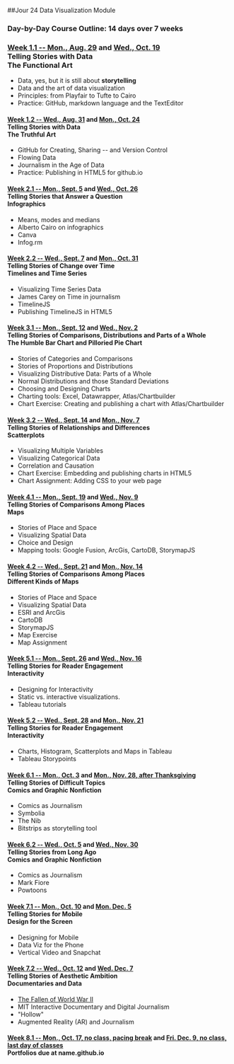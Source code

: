 ##Jour 24 Data Visualization Module

### Day-by-Day Course Outline: 14 days over 7 weeks

### [Week 1.1 -- Mon., Aug. 29](WeeklySchedule/week01-01.md) and [Wed., Oct. 19](WeeklySchedule/week01-01.md)<br/>Telling Stories with Data <br/>The Functional Art
- Data, yes, but it is still about **storytelling**
- Data and the art of data visualization
- Principles: from Playfair to Tufte to Cairo
- Practice: GitHub, markdown language and the TextEditor

#### [Week 1.2 -- Wed., Aug. 31](WeeklySchedule/week01-02.md) and [Mon., Oct. 24](WeeklySchedule/week01-02.md)<br/>Telling Stories with Data <br/> The Truthful Art

- GitHub for Creating, Sharing -- and Version Control
- Flowing Data
- Journalism in the Age of Data
- Practice: Publishing in HTML5 for github.io

#### [Week 2.1 -- Mon., Sept. 5](WeeklySchedule/week02-01.md) and [Wed., Oct. 26](WeeklySchedule/week02-01.md)<br/>Telling Stories that Answer a Question<br/>Infographics

- Means, modes and medians
- Alberto Cairo on infographics
- Canva
- Infog.rm

#### [Week 2.2 -- Wed., Sept. 7](WeeklySchedule/week02-02.md) and [Mon., Oct. 31](WeeklySchedule/week02-02.md)<br/>Telling Stories of Change over Time <br/> Timelines and Time Series

- Visualizing Time Series Data
- James Carey on Time in journalism
- TimelineJS
- Publishing TimelineJS in HTML5

#### [Week 3.1 -- Mon., Sept. 12](WeeklySchedule/week03-01.md) and [Wed., Nov. 2](WeeklySchedule/week03-01.md)<br/>Telling Stories of Comparisons, Distributions and Parts of a Whole <br/> The Humble Bar Chart and Pilloried Pie Chart
- Stories of Categories and Comparisons
- Stories of Proportions and Distributions
- Visualizing Distributive Data: Parts of a Whole
- Normal Distributions and those Standard Deviations
- Choosing and Designing Charts
- Charting tools: Excel, Datawrapper, Atlas/Chartbuilder
- Chart Exercise: Creating and publishing a chart with Atlas/Chartbuilder

#### [Week 3.2 -- Wed., Sept. 14](WeeklySchedule/week03-02.md) and [Mon., Nov. 7](WeeklySchedule/week03-02.md)<br/>Telling Stories of Relationships and Differences <br/> Scatterplots
- Visualizing Multiple Variables
- Visualizing Categorical Data
- Correlation and Causation
- Chart Exercise: Embedding and publishing charts in HTML5
- Chart Assignment: Adding CSS to your web page

#### [Week 4.1 -- Mon., Sept. 19](WeeklySchedule/week04-01.md) and [Wed., Nov. 9](WeeklySchedule/week04-01.md)<br/>Telling Stories of Comparisons Among Places <br/>Maps
- Stories of Place and Space
- Visualizing Spatial Data
- Choice and Design
- Mapping tools: Google Fusion, ArcGis, CartoDB, StorymapJS

#### [Week 4.2 -- Wed., Sept. 21](WeeklySchedule/week04-02.md) and [Mon., Nov. 14](WeeklySchedule/week04-02.md)<br/>Telling Stories of Comparisons Among Places <br/>Different Kinds of Maps
- Stories of Place and Space
- Visualizing Spatial Data
- ESRI and ArcGis
- CartoDB
- StorymapJS
- Map Exercise
- Map Assignment

#### [Week 5.1 -- Mon., Sept. 26](WeeklySchedule/week05-01.md) and [Wed., Nov. 16](WeeklySchedule/week05-01.md)<br/>Telling Stories for Reader Engagement <br/>Interactivity
- Designing for Interactivity
- Static vs. interactive visualizations.
- Tableau tutorials

#### [Week 5.2 -- Wed., Sept. 28](WeeklySchedule/week05-02.md) and [Mon., Nov. 21](WeeklySchedule/week05-02.md)<br/>Telling Stories for Reader Engagement <br/> Interactivity
- Charts, Histogram, Scatterplots and Maps in Tableau
- Tableau Storypoints


#### [Week 6.1 -- Mon., Oct. 3](WeeklySchedule/week06-01.md) and [Mon., Nov. 28, after Thanksgiving](WeeklySchedule/week06-01.md)<br/>Telling Stories of Difficult Topics <br/> Comics and Graphic Nonfiction
- Comics as Journalism
- Symbolia
- The Nib
- Bitstrips as storytelling tool

#### [Week 6.2 -- Wed., Oct. 5](WeeklySchedule/week06-02.md) and [Wed., Nov. 30](WeeklySchedule/week06-02.md)<br/>Telling Stories from Long Ago <br/> Comics and Graphic Nonfiction
- Comics as Journalism
- Mark Fiore
- Powtoons

#### [Week 7.1 -- Mon., Oct. 10](WeeklySchedule/week07-01.md) and [Mon. Dec. 5](WeeklySchedule/week07-01.md)<br/>Telling Stories for Mobile <br/> Design for the Screen
- Designing for Mobile
- Data Viz for the Phone
- Vertical Video and Snapchat

#### [Week 7.2 -- Wed., Oct. 12](WeeklySchedule/week07-02.md) and [Wed. Dec. 7](WeeklySchedule/week07-02.md)<br/>Telling Stories of Aesthetic Ambition <br/> Documentaries and Data
- [The Fallen of World War II](http://www.fallen.io/ww2/)
- MIT Interactive Documentary and Digital Journalism
- "Hollow"
- Augmented Reality (AR) and Journalism

#### [Week 8.1 -- Mon., Oct. 17, no class, pacing break](WeeklySchedule/week08-01.md) and [Fri. Dec. 9, no class, last day of classes](WeeklySchedule/week08-01.md)<br/>Portfolios due at name.github.io


